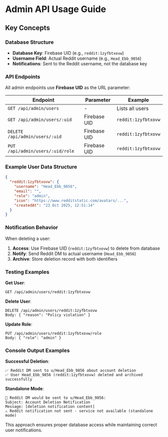 # Admin API Usage Guide

## Key Concepts

### Database Structure
- **Database Key**: Firebase UID (e.g., `reddit:1zyfbtxovw`)
- **Username Field**: Actual Reddit username (e.g., `Head_Ebb_9856`)
- **Notifications**: Sent to the Reddit username, not the database key

### API Endpoints

All admin endpoints use **Firebase UID** as the URL parameter:

| Endpoint | Parameter | Example |
|----------|-----------|---------|
| `GET /api/admin/users` | - | Lists all users |
| `GET /api/admin/users/:uid` | Firebase UID | `reddit:1zyfbtxovw` |
| `DELETE /api/admin/users/:uid` | Firebase UID | `reddit:1zyfbtxovw` |
| `PUT /api/admin/users/:uid/role` | Firebase UID | `reddit:1zyfbtxovw` |

### Example User Data Structure

```json
{
  "reddit:1zyfbtxovw": {
    "username": "Head_Ebb_9856",
    "email": "",
    "role": "admin",
    "icon": "https://www.redditstatic.com/avatars/...",
    "createdAt": "23 Oct 2025, 12:51:14"
  }
}
```

### Notification Behavior

When deleting a user:
1. **Access**: Use Firebase UID (`reddit:1zyfbtxovw`) to delete from database
2. **Notify**: Send Reddit DM to actual username (`Head_Ebb_9856`)
3. **Archive**: Store deletion record with both identifiers

### Testing Examples

**Get User**:
```
GET /api/admin/users/reddit:1zyfbtxovw
```

**Delete User**:
```
DELETE /api/admin/users/reddit:1zyfbtxovw
Body: { "reason": "Policy violation" }
```

**Update Role**:
```
PUT /api/admin/users/reddit:1zyfbtxovw/role
Body: { "role": "admin" }
```

### Console Output Examples

**Successful Deletion**:
```
✅ Reddit DM sent to u/Head_Ebb_9856 about account deletion
✅ User Head_Ebb_9856 (reddit:1zyfbtxovw) deleted and archived successfully
```

**Standalone Mode**:
```
📨 Reddit DM would be sent to u/Head_Ebb_9856:
Subject: Account Deletion Notification
Message: [deletion notification content]
⚠️ Reddit notification not sent - service not available (standalone mode)
```

This approach ensures proper database access while maintaining correct user notifications.